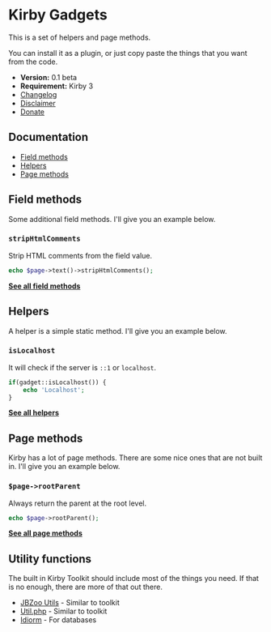 # Kirby Gadgets

This is a set of helpers and page methods.

You can install it as a plugin, or just copy paste the things that you want from the code.

- **Version:** 0.1 beta
- **Requirement:** Kirby 3
- [Changelog](docs/changelog.md)
- [Disclaimer](https://devonera.se/docs/disclaimer/?user=jenstornell&plugin=kirby-gadgets)
- [Donate](https://devonera.se/docs/donate/?user=jenstornell&plugin=kirby-gadgets)

## Documentation

- [Field methods](docs/fieldMethods.md)
- [Helpers](docs/helpers.md)
- [Page methods](docs/pageMethods.md)

## Field methods

Some additional field methods. I'll give you an example below.

### `stripHtmlComments`

Strip HTML comments from the field value.

```php
echo $page->text()->stripHtmlComments();
```

**[See all field methods](docs/fieldMethods.md)**

## Helpers

A helper is a simple static method. I'll give you an example below.

### `isLocalhost`

It will check if the server is `::1` or `localhost`.

```php
if(gadget::isLocalhost()) {
    echo 'Localhost';
}
```

**[See all helpers](docs/helpers.md)**

## Page methods

Kirby has a lot of page methods. There are some nice ones that are not built in. I'll give you an example below.

### `$page->rootParent`

Always return the parent at the root level.

```php
echo $page->rootParent();
```

**[See all page methods](docs/pageMethods.md)**

## Utility functions

The built in Kirby Toolkit should include most of the things you need. If that is no enough, there are more of that out there.

- [JBZoo Utils](https://github.com/JBZoo/Utils) - Similar to toolkit
- [Util.php](https://github.com/brandonwamboldt/utilphp/) - Similar to toolkit
- [Idiorm](https://github.com/j4mie/idiorm) - For databases
